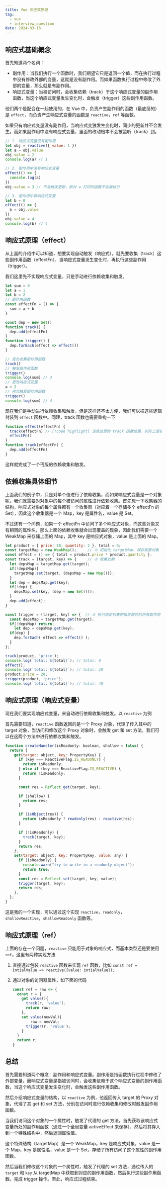 ```yaml
---
title: Vue 响应式原理
tag:
  - vue
  - interview_question
date: 2024-03-16
---
```


## 响应式基础概念

首先知道两个名词：

- 副作用：当我们执行一个函数时，我们期望它只是返回一个值，而在执行过程中没有修改外部的变量，这就是没有副作用。而如果函数执行过程中修改了外部的变量，那么就是有副作用。
- 响应式变量：当被访问时，会收集依赖（track）于这个响应式变量的副作用函数，当这个响应式变量发生变化时，会触发（trigger）这些副作用函数。

他们两个是配合在一起使用的，在 Vue 中，负责产生副作用的函数（最底层的）是 `effect`，而负责产生响应式变量的函数是 `reactive`，`ref` 等函数。

如果只有响应式变量没有副作用，当响应式变狼发生变化时，同步的更新并不会发生。而如果副作用中没有响应式变量，里面的改动根本不会被监听（track）到。

```javascript
// 1. 响应式变量没有副作用
let obj = reactive({ value: 1 })
let a = obj.value
obj.value = 2
console.log(a) // 1

// 2. 副作用中没有响应式变量
effect(() => {
  console.log(a)
})
obj.value = 3 // 不会触发更新，即对 a 打印的函数不会被执行

// 3. 副作用中有响应式变量
let b = 0
effect(() => {
  b = obj.value
})
obj.value = 4
console.log(b) // 4
```

## 响应式原理（effect）

从上面的介绍中可以知道，想要实现自动触发（响应式），就先要收集（track）这些副作用函数（effectFn），当响应式变量发生变化时，再执行这些副作用（trigger）。

我们这里先不实现响应式变量，只是手动进行依赖收集和触发。

```javascript
let sum = 0
let a = 1
let b = 2
// 副作用函数
const effectFn = () => {
  sum = a + b
}

const dep = new Set()
function track() {
  dep.add(effectFn)
}
function trigger() {
  dep.forEach(effect => effect())
}

// 首先收集副作用函数
track()
// 触发副作用函数
trigger()
console.log(sum) // 3
// 更改响应式变量
a = 2
// 再次触发副作用函数
trigger()
console.log(sum) // 4
```

现在我们是手动进行依赖收集和触发，但是这样还不太方便，我们可以把这些逻辑封装到 `effect` 函数中。同理，track 函数也需要重构一下

```javascript
function effect(effectFn) {
  track(effectFn) // [!code highlight] 注意这里的 track 函数位置，实际上是在后面即将讲解的 reactive 函数中调用，这里只是为了演示自动触发才放在这里
  effectFn()
}
function track(effectFn) {
  dep.add(effectFn)
}
```

这样就完成了一个丐版的依赖收集和触发。

## 依赖收集具体细节

上面我们的例子中，只是对单个值进行了依赖收集，而如果响应式变量是一个对象呢，我们就需要对对象中的每个被访问的属性进行依赖收集。首先想一下收集器的结构，响应式对象的每个属性都有一个收集器（对应着一个存储多个 effectFn 的 Set），因此这个收集器是一个 Map，key 是属性名，value 是 Set。

不过还有一个问题，如果一个 effectFn 中访问了多个响应式对象，而这些对象又有相同的属性名，那么上面的依赖收集就会出现覆盖的现象，因此我们需要一个 WeakMap 来存储上面的 Map，其中 key 是响应式对象，value 是上面的 Map。

```javascript
let product = { price: 10, quantity: 2 }, total = 0;
const targetMap = new WeakMap();     // ① 初始化 targetMap，保存观察对象
const effect = () => { total = product.price * product.quantity };
const track = (target, key) => {     // ② 收集依赖
  let depsMap = targetMap.get(target);
  if(!depsMap){
    targetMap.set(target, (depsMap = new Map()));
  }
  let dep = depsMap.get(key);
  if(!dep) {
    depsMap.set(key, (dep = new Set()));
  }
  dep.add(effect);
}

const trigger = (target, key) => {  // ③ 执行指定对象的指定属性的所有副作用
  const depsMap = targetMap.get(target);
  if(!depsMap) return;
    let dep = depsMap.get(key);
  if(dep) {
    dep.forEach( effect => effect() );
  }
};

track(product, 'price');
console.log(`total: ${total}`); // total: 0
effect();
console.log(`total: ${total}`); // total: 20
product.price = 20;
trigger(product, 'price');
console.log(`total: ${total}`); // total: 40
```

## 响应式原理（响应式变量）

现在我们要实现响应式变量，来自动进行依赖收集和触发。以 `reactive` 为例

首先需要知道，`reactive` 函数返回的是一个 Proxy 对象，代理了传入其中的 target 对象，当访问和修改这个 Proxy 对象时，会触发 get 和 set 方法，我们可以在这两个方法中进行依赖收集和触发。

```javascript
function createHandler(isReadonly: boolean, shallow = false) {
  return {
    get(target: object, key: PropertyKey) {
      if (key === ReactiveFlag.IS_READONLY) {
        return isReadonly;
      } else if (key === ReactiveFlag.IS_REACTIVE) {
        return !isReadonly;
      }

      const res = Reflect.get(target, key);

      if (shallow) {
        return res;
      }

      if (isObject(res)) {
        return isReadonly ? readonly(res) : reactive(res);
      }

      if (!isReadonly) {
        track(target, key);
      }
      return res;
    },
    set(target: object, key: PropertyKey, value: any) {
      if (isReadonly) {
        console.warn("try to write in a readonly object");
        return true;
      }
      const res = Reflect.set(target, key, value);
      trigger(target, key);
      return res;
    },
  };
}
```

这是我的一个实现，可以通过这个实现 `reactive`，`readonly`，`shallowReactive`，`shallowReadonly` 函数等。

## 响应式原理（ref）

上面的存在一个问题，`reactive` 只能用于对象的响应式，而基本类型还是要使用 `ref`，这里有两种实现方法

1. 直接通过包装 `reactive` 函数来实现 `ref` 函数，比如 `const ref = intialValue => reactive({value: intialValue});`
2. 通过对象的访问器属性，如下面的代码

    ```javascript
    const ref = raw => {
      const r = {
        get value(){
          track(r, 'value');
          return raw;
        },
        set value(newVal){
            raw = newVal;
          trigger(r, 'value');
        }
      }
      return r;
    }
    ```

## 总结

首先需要知道两个概念：副作用和响应式变量。副作用是指函数执行过程中修改了外部变量，而响应式变量是指被访问时，会收集依赖于这个响应式变量的副作用函数，当这个响应式变量发生变化时，会触发这些副作用函数。

然后介绍响应式变量的结构，以 `reactive` 为例，他返回传入 target 的 Proxy 对象，代理了其 get 和 set 方法，分别在访问时进行依赖收集和修改时触发副作用函数。

当我们访问这个对象的一个属性时，触发了代理的 get 方法，首先获取该响应式变量所处的副作用函数（通过一个全局变量 activeEffect 来保存），然后将其存入到一个特殊结构中，然后返回属性值。

这个特殊结构（targetMap）是一个 WeakMap，key 是响应式对象，value 是一个 Map，key 是属性名，value 是一个 Set，存储了所有访问了这个属性的副作用函数。

然后当我们修改这个对象的一个属性时，触发了代理的 set 方法，通过传入的 `target` 和 `key` 从 targetMap 中获取到对应的副作用函数，然后执行这些副作用函数。完成 trigger 操作。至此，响应式过程结束。
